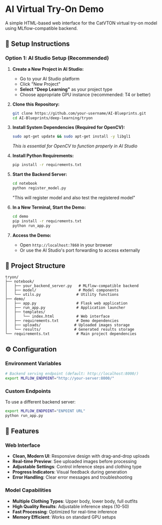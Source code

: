 # AI Virtual Try-On Demo

A simple HTML-based web interface for the CatVTON virtual try-on model using MLflow-compatible backend.

## 🚀 Setup Instructions

### Option 1: AI Studio Setup (Recommended)

1. **Create a New Project in AI Studio:**
   - Go to your AI Studio platform
   - Click "New Project" 
   - **Select "Deep Learning"** as your project type
   - Choose appropriate GPU instance (recommended: T4 or better)

2. **Clone this Repository:**
   ```bash
   git clone https://github.com/your-username/AI-Blueprints.git
   cd AI-Blueprints/deep-learning/tryon
   ```

3. **Install System Dependencies (Required for OpenCV):**
   ```bash
   sudo apt-get update && sudo apt-get install -y libgl1
   ```
   *This is essential for OpenCV to function properly in AI Studio*

4. **Install Python Requirements:**
   ```bash
   pip install -r requirements.txt
   ```

5. **Start the Backend Server:**
   ```bash
   cd notebook
   python register_model.py
   ```
   "This will register model and also test the registered model"

6. **In a New Terminal, Start the Demo:**
   ```bash
   cd demo
   pip install -r requirements.txt
   python run_app.py
   ```

7. **Access the Demo:**
   - Open `http://localhost:7860` in your browser
   - Or use the AI Studio's port forwarding to access externally


## 📁 Project Structure

```
tryon/
├── notebook/
│   ├── your_backend_server.py   # MLflow-compatible backend
│   ├── model/                   # Model components
│   └── utils.py                # Utility functions
├── demo/
│   ├── app.py                  # Flask web application
│   ├── run_app.py              # Application launcher
│   ├── templates/
│   │   └── index.html          # Web interface
│   ├── requirements.txt        # Demo dependencies
│   ├── uploads/               # Uploaded images storage
│   └── results/               # Generated results storage
└── requirements.txt            # Main project dependencies
```

## ⚙️ Configuration

### Environment Variables

```bash
# Backend serving endpoint (default: http://localhost:8000/)
export MLFLOW_ENDPOINT="http://your-server:8000/"
```

### Custom Endpoints

To use a different backend server:

```bash
export MLFLOW_ENDPOINT="ENPOINT URL"
python run_app.py
```

## 🎯 Features

### Web Interface
- **Clean, Modern UI**: Responsive design with drag-and-drop uploads
- **Real-time Preview**: See uploaded images before processing
- **Adjustable Settings**: Control inference steps and clothing type
- **Progress Indicators**: Visual feedback during generation
- **Error Handling**: Clear error messages and troubleshooting

### Model Capabilities
- **Multiple Clothing Types**: Upper body, lower body, full outfits
- **High Quality Results**: Adjustable inference steps (10-50)
- **Fast Processing**: Optimized for real-time inference
- **Memory Efficient**: Works on standard GPU setups

